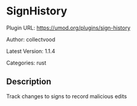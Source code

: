 # SignHistory

Plugin URL: https://umod.org/plugins/sign-history

Author: collectvood

Latest Version: 1.1.4

Categories: rust

## Description

Track changes to signs to record malicious edits
